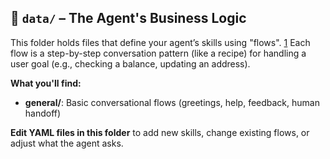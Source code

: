 ## 📂 `data/` – The Agent's Business Logic

This folder holds files that define your agent’s skills using "flows". [1](https://rasa.com/docs/pro/build/writing-flows) Each flow is a step-by-step conversation pattern (like a recipe) for handling a user goal (e.g., checking a balance, updating an address).

**What you'll find:**
- **general/**: Basic conversational flows (greetings, help, feedback, human handoff)

**Edit YAML files in this folder** to add new skills, change existing flows, or adjust what the agent asks.
